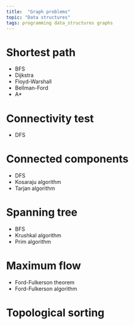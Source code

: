 ```yaml
---
title:  "Graph problems"
topic: "Data structures"
tags: programming data_structures graphs
---
```


# Shortest path
* BFS
* Dijkstra
* Floyd-Warshall
* Bellman-Ford
* A*

# Connectivity test
* DFS

# Connected components
* DFS
* Kosaraju algorithm
* Tarjan algorithm

# Spanning tree
* BFS
* Krushkal algorithm
* Prim algorithm

# Maximum flow
* Ford-Fulkerson theorem
* Ford-Fulkerson algorithm

# Topological sorting

